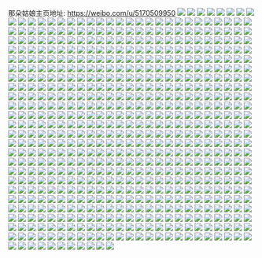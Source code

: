 那朵姑娘主页地址: https://weibo.com/u/5170509950 
![](https://wx4.sinaimg.cn/mw2000/005DUVPMgy1h8rx9uvh4pj32c02c0npe.jpg) 
![](https://wx4.sinaimg.cn/mw2000/005DUVPMgy1h8pwse8fbkj32c03401l1.jpg) 
![](https://wx4.sinaimg.cn/mw2000/005DUVPMgy1h8niljpdr7j32c0340hdu.jpg) 
![](https://wx4.sinaimg.cn/mw2000/005DUVPMgy1h8nilh24x1j32c03401ky.jpg) 
![](https://wx4.sinaimg.cn/mw2000/005DUVPMgy1h8nilfr3xbj32c03407wj.jpg) 
![](https://wx4.sinaimg.cn/mw2000/005DUVPMgy1h8nilipt9sj30u01hce81.jpg) 
![](https://wx4.sinaimg.cn/mw2000/005DUVPMgy1h8nil87xnej32c0340x6r.jpg) 
![](https://wx4.sinaimg.cn/mw2000/005DUVPMgy1h8nile59q3j32c03407wm.jpg) 
![](https://wx4.sinaimg.cn/mw2000/005DUVPMgy1h89of2rgudj32c0340x6q.jpg) 
![](https://wx4.sinaimg.cn/mw2000/005DUVPMgy1h89ofmytnkj32c0340hdw.jpg) 
![](https://wx4.sinaimg.cn/mw2000/005DUVPMgy1h86b59s9uyj32c03404qr.jpg) 
![](https://wx4.sinaimg.cn/mw2000/005DUVPMgy1h86b5bxzbuj32c0340x6q.jpg) 
![](https://wx4.sinaimg.cn/mw2000/005DUVPMgy1h86b5em6p6j32c0340e84.jpg) 
![](https://wx4.sinaimg.cn/mw2000/005DUVPMgy1h86b5n99vuj32c0340qv7.jpg) 
![](https://wx4.sinaimg.cn/mw2000/005DUVPMgy1h86b5hjr2vj32c0340e82.jpg) 
![](https://wx4.sinaimg.cn/mw2000/005DUVPMgy1h86b5j9ynsj32c0340b29.jpg) 
![](https://wx4.sinaimg.cn/mw2000/005DUVPMgy1h86b5krragj32c0340b29.jpg) 
![](https://wx4.sinaimg.cn/mw2000/005DUVPMgy1h7wxoyl0wij30u0140gw5.jpg) 
![](https://wx4.sinaimg.cn/mw2000/005DUVPMgy1h7wxoza31vj30u014010a.jpg) 
![](https://wx4.sinaimg.cn/mw2000/005DUVPMgy1h7wxoxp5wnj30u0140wmn.jpg) 
![](https://wx4.sinaimg.cn/mw2000/005DUVPMgy1h7syjrf2kej32dr36cb2a.jpg) 
![](https://wx4.sinaimg.cn/mw2000/005DUVPMgy1h7sykgtdzlj32dr36ce83.jpg) 
![](https://wx4.sinaimg.cn/mw2000/005DUVPMgy1h7row4q19nj32c0340npd.jpg) 
![](https://wx4.sinaimg.cn/mw2000/005DUVPMgy1h7row6fg0bj322o340kjn.jpg) 
![](https://wx4.sinaimg.cn/mw2000/005DUVPMgy1h7rowhanjzj32b232pqvb.jpg) 
![](https://wx4.sinaimg.cn/mw2000/005DUVPMgy1h7r9enlznpj30u0190kdi.jpg) 
![](https://wx4.sinaimg.cn/mw2000/005DUVPMgy1h7r9f2p6h9j32dr36ckjn.jpg) 
![](https://wx4.sinaimg.cn/mw2000/005DUVPMgy1h7r9ev7407j32c035akjp.jpg) 
![](https://wx4.sinaimg.cn/mw2000/005DUVPMgy1h7r9fj3h0jj30u0190158.jpg) 
![](https://wx4.sinaimg.cn/mw2000/005DUVPMgy1h7r9gam3zqj30u0190462.jpg) 
![](https://wx4.sinaimg.cn/mw2000/005DUVPMgy1h7mdt8d29tj32c0340qv5.jpg) 
![](https://wx4.sinaimg.cn/mw2000/005DUVPMgy1h7mdtfy8mpj32bc337qv5.jpg) 
![](https://wx4.sinaimg.cn/mw2000/005DUVPMgy1h7mdtbe5k8j32c03401kz.jpg) 
![](https://wx4.sinaimg.cn/mw2000/005DUVPMgy1h7mdtcyve0j32c0340hdv.jpg) 
![](https://wx4.sinaimg.cn/mw2000/005DUVPMgy1h7mdt9kf1vj32c0340x6p.jpg) 
![](https://wx4.sinaimg.cn/mw2000/005DUVPMgy1h7mdtekx9nj32c03404qr.jpg) 
![](https://wx4.sinaimg.cn/mw2000/005DUVPMgy1h7mdthpgpsj32bc337npe.jpg) 
![](https://wx4.sinaimg.cn/mw2000/005DUVPMgy1h7mdt4i0p0j32c03404qr.jpg) 
![](https://wx4.sinaimg.cn/mw2000/005DUVPMgy1h7mdt6jwd4j32c0340x6p.jpg) 
![](https://wx4.sinaimg.cn/mw2000/005DUVPMgy1h6nbqpzsngj30tu13utbh.jpg) 
![](https://wx4.sinaimg.cn/mw2000/005DUVPMgy1h56m24okq2j30u013aq9l.jpg) 
![](https://wx4.sinaimg.cn/mw2000/005DUVPMgy1h56m238ckxj30u0140wma.jpg) 
![](https://wx4.sinaimg.cn/mw2000/005DUVPMgy1h56m2eeswuj30u0140th6.jpg) 
![](https://wx4.sinaimg.cn/mw2000/005DUVPMgy1h56m28h3tij30u0140q8i.jpg) 
![](https://wx4.sinaimg.cn/mw2000/005DUVPMgy1h56m2cf4gsj30tu13uthb.jpg) 
![](https://wx4.sinaimg.cn/mw2000/005DUVPMgy1h56m214vd0j30u0140n45.jpg) 
![](https://wx4.sinaimg.cn/mw2000/005DUVPMgy1h56m271eosj30u0190qex.jpg) 
![](https://wx4.sinaimg.cn/mw2000/005DUVPMgy1h56m2ax6zcj30u014043x.jpg) 
![](https://wx4.sinaimg.cn/mw2000/005DUVPMgy1h56m29thmyj30u01400y7.jpg) 
![](https://wx4.sinaimg.cn/mw2000/005DUVPMgy1h4zl69932pj30u0140n3j.jpg) 
![](https://wx4.sinaimg.cn/mw2000/005DUVPMgy1h4zl6eg3h0j30u0140jxk.jpg) 
![](https://wx4.sinaimg.cn/mw2000/005DUVPMgy1h4zl6c3zxlj30u01407ai.jpg) 
![](https://wx4.sinaimg.cn/mw2000/005DUVPMgy1h4zl6gbclrj30u0140q9g.jpg) 
![](https://wx4.sinaimg.cn/mw2000/005DUVPMly1h4p15tjcjij30u014045u.jpg) 
![](https://wx4.sinaimg.cn/mw2000/005DUVPMly1h4p15rbpn0j30u013zthj.jpg) 
![](https://wx4.sinaimg.cn/mw2000/005DUVPMly1h4p15rs14wj30u00u0q8z.jpg) 
![](https://wx4.sinaimg.cn/mw2000/005DUVPMly1h4p15qm8m3j30u013zgtx.jpg) 
![](https://wx4.sinaimg.cn/mw2000/005DUVPMly1h4p15t3jo4j30u0141qae.jpg) 
![](https://wx4.sinaimg.cn/mw2000/005DUVPMly1h4p1645w1tj30u013zwpj.jpg) 
![](https://wx4.sinaimg.cn/mw2000/005DUVPMgy1h4lib55gyoj30u0190n5y.jpg) 
![](https://wx4.sinaimg.cn/mw2000/005DUVPMgy1h4lib3t2duj30u019042c.jpg) 
![](https://wx4.sinaimg.cn/mw2000/005DUVPMgy1h4lib5qt4wj30u01900xg.jpg) 
![](https://wx4.sinaimg.cn/mw2000/005DUVPMgy1h4liboepznj30u019041b.jpg) 
![](https://wx4.sinaimg.cn/mw2000/005DUVPMgy1h4libp6tfwj30u01900yb.jpg) 
![](https://wx4.sinaimg.cn/mw2000/005DUVPMgy1h4liacoz7hj30u0190ju9.jpg) 
![](https://wx4.sinaimg.cn/mw2000/005DUVPMgy1h4jklr7w91j30u0190jwf.jpg) 
![](https://wx4.sinaimg.cn/mw2000/005DUVPMgy1h4jkls92zkj30u0190gpf.jpg) 
![](https://wx4.sinaimg.cn/mw2000/005DUVPMgy1h4jklqgqovj30u0190n0v.jpg) 
![](https://wx4.sinaimg.cn/mw2000/005DUVPMgy1h4j5zjtc0mj30u019179c.jpg) 
![](https://wx4.sinaimg.cn/mw2000/005DUVPMgy1h4j5zks43hj30u0190gsh.jpg) 
![](https://wx4.sinaimg.cn/mw2000/005DUVPMgy1h4j5zixkvfj30u0190dk8.jpg) 
![](https://wx4.sinaimg.cn/mw2000/005DUVPMgy1h4j2xpsczgj30u0140qav.jpg) 
![](https://wx4.sinaimg.cn/mw2000/005DUVPMgy1h4iiah1xj9j30u01404c7.jpg) 
![](https://wx4.sinaimg.cn/mw2000/005DUVPMgy1h4gtdrobldj30u013zwly.jpg) 
![](https://wx4.sinaimg.cn/mw2000/005DUVPMgy1h4gtdzk7l2j30u013zak0.jpg) 
![](https://wx4.sinaimg.cn/mw2000/005DUVPMgy1h4gtdspz8rj30u013ztg2.jpg) 
![](https://wx4.sinaimg.cn/mw2000/005DUVPMgy1h4gtdy7q9mj30u014vn3c.jpg) 
![](https://wx4.sinaimg.cn/mw2000/005DUVPMgy1h4gtdxgzfvj30u014hq9e.jpg) 
![](https://wx4.sinaimg.cn/mw2000/005DUVPMgy1h4gtdv7l7tj30u013zq8q.jpg) 
![](https://wx4.sinaimg.cn/mw2000/005DUVPMgy1h4gtdwpbemj30u01hcalv.jpg) 
![](https://wx4.sinaimg.cn/mw2000/005DUVPMgy1h4gtdtybqzj30u013z7dk.jpg) 
![](https://wx4.sinaimg.cn/mw2000/005DUVPMgy1h4gtdqivtqj30u0140tgc.jpg) 
![](https://wx4.sinaimg.cn/mw2000/005DUVPMgy1h4g27bhux8j30u014011c.jpg) 
![](https://wx4.sinaimg.cn/mw2000/005DUVPMgy1h4g27dbb0kj30u0140aho.jpg) 
![](https://wx4.sinaimg.cn/mw2000/005DUVPMgy1h4g27a6ob1j30u0140jyt.jpg) 
![](https://wx4.sinaimg.cn/mw2000/005DUVPMgy1h48mvzdvt6j30u0140ae6.jpg) 
![](https://wx4.sinaimg.cn/mw2000/005DUVPMgy1h46xqrp16qj324d2tue83.jpg) 
![](https://wx4.sinaimg.cn/mw2000/005DUVPMgy1h3ztyd309wj30u0140afq.jpg) 
![](https://wx4.sinaimg.cn/mw2000/005DUVPMgy1h3ztydqr3gj30u014043s.jpg) 
![](https://wx4.sinaimg.cn/mw2000/005DUVPMgy1h3ztyefqyjj30u0140dm9.jpg) 
![](https://wx4.sinaimg.cn/mw2000/005DUVPMgy1h3ztygziyuj30u0140471.jpg) 
![](https://wx4.sinaimg.cn/mw2000/005DUVPMgy1h3ztyg7d1tj30u0140448.jpg) 
![](https://wx4.sinaimg.cn/mw2000/005DUVPMgy1h3ztyfacjhj30u0140113.jpg) 
![](https://wx4.sinaimg.cn/mw2000/005DUVPMgy1h3ztyce8uaj30u0140tei.jpg) 
![](https://wx4.sinaimg.cn/mw2000/005DUVPMgy1h3ztyhoyylj30u0140n4w.jpg) 
![](https://wx4.sinaimg.cn/mw2000/005DUVPMgy1h3ztyij5b9j30u0140gti.jpg) 
![](https://wx4.sinaimg.cn/mw2000/005DUVPMgy1h3y9u8bih7j32c0340hdu.jpg) 
![](https://wx4.sinaimg.cn/mw2000/005DUVPMgy1h3y9u6odqaj32c03401ky.jpg) 
![](https://wx4.sinaimg.cn/mw2000/005DUVPMgy1h3y9uao7uaj32c0340hdu.jpg) 
![](https://wx4.sinaimg.cn/mw2000/005DUVPMgy1h3y9ue3rypj32c03401kz.jpg) 
![](https://wx4.sinaimg.cn/mw2000/005DUVPMgy1h3y9uqpqarj32c0340kjm.jpg) 
![](https://wx4.sinaimg.cn/mw2000/005DUVPMgy1h3y9uoil3tj32c0340npf.jpg) 
![](https://wx4.sinaimg.cn/mw2000/005DUVPMgy1h3cn1kgvymj32c03401ky.jpg) 
![](https://wx4.sinaimg.cn/mw2000/005DUVPMgy1h3cn1iwi2pj329i30ox6p.jpg) 
![](https://wx4.sinaimg.cn/mw2000/005DUVPMgy1h39vyozbqyj31410u0tfa.jpg) 
![](https://wx4.sinaimg.cn/mw2000/005DUVPMgy1h39w2gh5ezj30u013zn2o.jpg) 
![](https://wx4.sinaimg.cn/mw2000/005DUVPMgy1h39vysi74bj30sg0j8q6g.jpg) 
![](https://wx4.sinaimg.cn/mw2000/005DUVPMgy1h39w5kwyl9j31900u0q6j.jpg) 
![](https://wx4.sinaimg.cn/mw2000/005DUVPMgy1h39w1n8f81j31900u0gtj.jpg) 
![](https://wx4.sinaimg.cn/mw2000/005DUVPMgy1h39w078vorj31900u0wjj.jpg) 
![](https://wx4.sinaimg.cn/mw2000/005DUVPMgy1h2j8guihlzj32c0340e82.jpg) 
![](https://wx4.sinaimg.cn/mw2000/005DUVPMgy1h2j8gzbsxrj32c0340b2a.jpg) 
![](https://wx4.sinaimg.cn/mw2000/005DUVPMgy1h2fqhyvr1aj30u0140n2l.jpg) 
![](https://wx4.sinaimg.cn/mw2000/005DUVPMgy1h2fqi062nuj30u013zgt2.jpg) 
![](https://wx4.sinaimg.cn/mw2000/005DUVPMgy1h2f5eo5045j30u0140jxx.jpg) 
![](https://wx4.sinaimg.cn/mw2000/005DUVPMgy1h2f5epebhcj30u0140ag9.jpg) 
![](https://wx4.sinaimg.cn/mw2000/005DUVPMgy1h2ex3lmdu7j30u0140tdp.jpg) 
![](https://wx4.sinaimg.cn/mw2000/005DUVPMgy1h25fuvbybfj30tu13u7ic.jpg) 
![](https://wx4.sinaimg.cn/mw2000/005DUVPMgy1h25ftm841aj30mi0u00zb.jpg) 
![](https://wx4.sinaimg.cn/mw2000/005DUVPMgy1h25fwx0b6ej30tu13udyj.jpg) 
![](https://wx4.sinaimg.cn/mw2000/005DUVPMgy1h25fuvzzlpj30tu13u15b.jpg) 
![](https://wx4.sinaimg.cn/mw2000/005DUVPMgy1h25fuu91d2j32662w87wj.jpg) 
![](https://wx4.sinaimg.cn/mw2000/005DUVPMgy1h25fwpe6luj30tu13uwx0.jpg) 
![](https://wx4.sinaimg.cn/mw2000/005DUVPMgy1h24urw11llj324w2pt4qp.jpg) 
![](https://wx4.sinaimg.cn/mw2000/005DUVPMgy1h1zpk9yx51j32c0340b29.jpg) 
![](https://wx4.sinaimg.cn/mw2000/005DUVPMgy1h1zpkb6thtj32c0340kjl.jpg) 
![](https://wx4.sinaimg.cn/mw2000/005DUVPMgy1h1k4a1mie8j32802you0y.jpg) 
![](https://wx4.sinaimg.cn/mw2000/005DUVPMgy1h1k49z60uij315o335u0x.jpg) 
![](https://wx4.sinaimg.cn/mw2000/005DUVPMgy1h1k4a0c2dwj32802yox6q.jpg) 
![](https://wx4.sinaimg.cn/mw2000/005DUVPMgy1h1k49v3fygj32c0340hdv.jpg) 
![](https://wx4.sinaimg.cn/mw2000/005DUVPMgy1h1k49w7hbij32c0340e83.jpg) 
![](https://wx4.sinaimg.cn/mw2000/005DUVPMgy1h1k49y3wtmj32c0340x6r.jpg) 
![](https://wx4.sinaimg.cn/mw2000/005DUVPMgy1h1h2wn434fj30s411iafo.jpg) 
![](https://wx4.sinaimg.cn/mw2000/005DUVPMgy1h1f9ib8gd6j30u0140n7w.jpg) 
![](https://wx4.sinaimg.cn/mw2000/005DUVPMgy1h1f9idxtz5j30u0140k2c.jpg) 
![](https://wx4.sinaimg.cn/mw2000/005DUVPMgy1h1f9icv0tuj30u0140tjx.jpg) 
![](https://wx4.sinaimg.cn/mw2000/005DUVPMgy1h1f9ifqw1dj30u013ygwc.jpg) 
![](https://wx4.sinaimg.cn/mw2000/005DUVPMgy1h1f9ia6uzbj30u0140n62.jpg) 
![](https://wx4.sinaimg.cn/mw2000/005DUVPMgy1h1f9ieuhwfj30u0140wpf.jpg) 
![](https://wx4.sinaimg.cn/mw2000/005DUVPMgy1h18c2hrp9gj32t43404qr.jpg) 
![](https://wx4.sinaimg.cn/mw2000/005DUVPMgy1h13j7h886hj32c03401l0.jpg) 
![](https://wx4.sinaimg.cn/mw2000/005DUVPMgy1h13j79l3pjj32c0340kjm.jpg) 
![](https://wx4.sinaimg.cn/mw2000/005DUVPMgy1h13j7m1lmpj32c03404qr.jpg) 
![](https://wx4.sinaimg.cn/mw2000/005DUVPMgy1h12sllfhfgj32802yokjn.jpg) 
![](https://wx4.sinaimg.cn/mw2000/005DUVPMgy1h12slm41fyj31o0280npd.jpg) 
![](https://wx4.sinaimg.cn/mw2000/005DUVPMgy1h12sljtg4xj32802yokjn.jpg) 
![](https://wx4.sinaimg.cn/mw2000/005DUVPMgy1h12slhz0dlj315o2v9kjm.jpg) 
![](https://wx4.sinaimg.cn/mw2000/005DUVPMgy1h12slnpbngj315o1qiayb.jpg) 
![](https://wx4.sinaimg.cn/mw2000/005DUVPMgy1h12smoofqoj30mi0u0alu.jpg) 
![](https://wx4.sinaimg.cn/mw2000/005DUVPMgy1h12nxr415fj30u0140trk.jpg) 
![](https://wx4.sinaimg.cn/mw2000/005DUVPMgy1h0qzb96y0aj30u01407k1.jpg) 
![](https://wx4.sinaimg.cn/mw2000/005DUVPMgy1h0qza8zbifj32c0340hdv.jpg) 
![](https://wx4.sinaimg.cn/mw2000/005DUVPMgy1h0qzaa2fdgj32c03404qr.jpg) 
![](https://wx4.sinaimg.cn/mw2000/005DUVPMgy1h0qza79y5lj32c0340e83.jpg) 
![](https://wx4.sinaimg.cn/mw2000/005DUVPMgy1h0qza3njysj32c0340npe.jpg) 
![](https://wx4.sinaimg.cn/mw2000/005DUVPMgy1h0qza5nb05j32c0340b2b.jpg) 
![](https://wx4.sinaimg.cn/mw2000/005DUVPMgy1h0qzab75bwj32c0340kjn.jpg) 
![](https://wx4.sinaimg.cn/mw2000/005DUVPMgy1h0qzad09trj32c03407wj.jpg) 
![](https://wx4.sinaimg.cn/mw2000/005DUVPMgy1h0qzaebd2wj32c0340npd.jpg) 
![](https://wx4.sinaimg.cn/mw2000/005DUVPMgy1h0qza2en38j32c0340qv5.jpg) 
![](https://wx4.sinaimg.cn/mw2000/005DUVPMgy1h0qzapt8bgj32c0340e82.jpg) 
![](https://wx4.sinaimg.cn/mw2000/005DUVPMgy1h0qzaran6sj32c03407wj.jpg) 
![](https://wx4.sinaimg.cn/mw2000/005DUVPMgy1h0qzastv3kj32c03404qs.jpg) 
![](https://wx4.sinaimg.cn/mw2000/005DUVPMgy1h0qzb85z9vj32c0340b2a.jpg) 
![](https://wx4.sinaimg.cn/mw2000/005DUVPMgy1h0qzbbcmi4j32c0340u0x.jpg) 
![](https://wx4.sinaimg.cn/mw2000/005DUVPMgy1h0jrcr2nnhj30u013z0w4.jpg) 
![](https://wx4.sinaimg.cn/mw2000/005DUVPMgy1h0jrcttnumj30u013zq8k.jpg) 
![](https://wx4.sinaimg.cn/mw2000/005DUVPMgy1h0jrcrh3nhj30u013ztd5.jpg) 
![](https://wx4.sinaimg.cn/mw2000/005DUVPMgy1h0jrcrvlxzj30u013z78i.jpg) 
![](https://wx4.sinaimg.cn/mw2000/005DUVPMgy1h0jrcs9aj7j30u013z78t.jpg) 
![](https://wx4.sinaimg.cn/mw2000/005DUVPMgy1h0jrcsll6bj30u013z42s.jpg) 
![](https://wx4.sinaimg.cn/mw2000/005DUVPMgy1h0jrct20mbj30u013zwne.jpg) 
![](https://wx4.sinaimg.cn/mw2000/005DUVPMgy1h0jrcqipvmj30u013z43m.jpg) 
![](https://wx4.sinaimg.cn/mw2000/005DUVPMgy1h0jrctflfnj30u013zdru.jpg) 
![](https://wx4.sinaimg.cn/mw2000/005DUVPMgy1h0fivpwxclj30u01407c2.jpg) 
![](https://wx4.sinaimg.cn/mw2000/005DUVPMgy1h0fivt0702j30u0140n48.jpg) 
![](https://wx4.sinaimg.cn/mw2000/005DUVPMgy1h0fivqzd6uj30u0140wmd.jpg) 
![](https://wx4.sinaimg.cn/mw2000/005DUVPMgy1h0fivs76d3j31400u0qb7.jpg) 
![](https://wx4.sinaimg.cn/mw2000/005DUVPMgy1h0fivoat3tj30u011itgk.jpg) 
![](https://wx4.sinaimg.cn/mw2000/005DUVPMgy1h0fivtuy7nj31400u07du.jpg) 
![](https://wx4.sinaimg.cn/mw2000/005DUVPMgy1h0e85dvjn4j30u0140go0.jpg) 
![](https://wx4.sinaimg.cn/mw2000/005DUVPMgy1h0e85dflroj30u0140wh2.jpg) 
![](https://wx4.sinaimg.cn/mw2000/005DUVPMgy1h0bj5mrr3ej3296308hdu.jpg) 
![](https://wx4.sinaimg.cn/mw2000/005DUVPMgy1gzc8c14eayj30u01mtjz2.jpg) 
![](https://wx4.sinaimg.cn/mw2000/005DUVPMgy1gx4br81kv6j33402c01kz.jpg) 
![](https://wx4.sinaimg.cn/mw2000/005DUVPMgy1gx4brap5xxj33402c0kjn.jpg) 
![](https://wx4.sinaimg.cn/mw2000/005DUVPMgy1gwv5r7hb4vj30q116eapi.jpg) 
![](https://wx4.sinaimg.cn/mw2000/005DUVPMgy1gwu19d3uydj334022se84.jpg) 
![](https://wx4.sinaimg.cn/mw2000/005DUVPMgy1gwu198adqmj322s340hdv.jpg) 
![](https://wx4.sinaimg.cn/mw2000/005DUVPMgy1gwu19i16hoj322s340hdw.jpg) 
![](https://wx4.sinaimg.cn/mw2000/005DUVPMgy1gwu19f5qrjj334022s1kz.jpg) 
![](https://wx4.sinaimg.cn/mw2000/005DUVPMgy1gwu19obmqgj322r340npf.jpg) 
![](https://wx4.sinaimg.cn/mw2000/005DUVPMgy1gwu1965n3rj334022se84.jpg) 
![](https://wx4.sinaimg.cn/mw2000/005DUVPMgy1gwu19qh2cpj322s340e83.jpg) 
![](https://wx4.sinaimg.cn/mw2000/005DUVPMgy1gwu19avuz8j322s340hdw.jpg) 
![](https://wx4.sinaimg.cn/mw2000/005DUVPMgy1gwu19k4ijnj334022sb2b.jpg) 
![](https://wx4.sinaimg.cn/mw2000/005DUVPMgy1gvxqut6njrj32c03401ky.jpg) 
![](https://wx4.sinaimg.cn/mw2000/005DUVPMgy1gvxquqa0nfj32c0340b29.jpg) 
![](https://wx4.sinaimg.cn/mw2000/005DUVPMgy1gu2prwxfx3j31900u0kc5.jpg) 
![](https://wx4.sinaimg.cn/mw2000/005DUVPMgy1gu0z5sy564j30u0140k0i.jpg) 
![](https://wx4.sinaimg.cn/mw2000/005DUVPMgy1gu0z5tpez6j30u00u078l.jpg) 
![](https://wx4.sinaimg.cn/mw2000/005DUVPMgy1gu0z5vyei9j30u0140n84.jpg) 
![](https://wx4.sinaimg.cn/mw2000/005DUVPMgy1gu0z5ua1gij30u014041m.jpg) 
![](https://wx4.sinaimg.cn/mw2000/005DUVPMgy1gu0z5ut7sej30u00u0tc8.jpg) 
![](https://wx4.sinaimg.cn/mw2000/005DUVPMgy1gu0z5wtlh8j30u01400z9.jpg) 
![](https://wx4.sinaimg.cn/mw2000/005DUVPMgy1gttw0wdb1hj30u0140jwm.jpg) 
![](https://wx4.sinaimg.cn/mw2000/005DUVPMgy1gttgeyo7npj30u0140anh.jpg) 
![](https://wx4.sinaimg.cn/mw2000/005DUVPMgy1gttgezeikyj30u0140al7.jpg) 
![](https://wx4.sinaimg.cn/mw2000/005DUVPMgy1gttgexn98fj30u01407ae.jpg) 
![](https://wx4.sinaimg.cn/mw2000/005DUVPMgy1gtopiiihjvj30u0140tdj.jpg) 
![](https://wx4.sinaimg.cn/mw2000/005DUVPMgy1gtopijm0frj30u0140thq.jpg) 
![](https://wx4.sinaimg.cn/mw2000/005DUVPMgy1gtopikcd0aj30u01400yj.jpg) 
![](https://wx4.sinaimg.cn/mw2000/005DUVPMgy1gtmexy8tsqj30u014048x.jpg) 
![](https://wx4.sinaimg.cn/mw2000/005DUVPMgy1gtmexx5w6pj31410u0n3e.jpg) 
![](https://wx4.sinaimg.cn/mw2000/005DUVPMgy1gtmexz6rb7j30u0140thh.jpg) 
![](https://wx4.sinaimg.cn/mw2000/005DUVPMgy1gtmexw9iecj30u0140dn8.jpg) 
![](https://wx4.sinaimg.cn/mw2000/005DUVPMgy1gtmey2862uj30u0140k3i.jpg) 
![](https://wx4.sinaimg.cn/mw2000/005DUVPMgy1gtmey0qd8dj31400u0thh.jpg) 
![](https://wx4.sinaimg.cn/mw2000/005DUVPMgy1gtjzffr9bhj30u0140ahq.jpg) 
![](https://wx4.sinaimg.cn/mw2000/005DUVPMgy1gtjzfgx5slj30u0140n5y.jpg) 
![](https://wx4.sinaimg.cn/mw2000/005DUVPMgy1gtjzferif1j30u0140wo0.jpg) 
![](https://wx4.sinaimg.cn/mw2000/005DUVPMgy1gtiy4lryspj30zo2564qm.jpg) 
![](https://wx4.sinaimg.cn/mw2000/005DUVPMgy1gtgrtqs3ooj31sc2dsnpd.jpg) 
![](https://wx4.sinaimg.cn/mw2000/005DUVPMgy1gtgrtpvxj5j32c0340qv6.jpg) 
![](https://wx4.sinaimg.cn/mw2000/005DUVPMgy1gtgrtotqlfj32c0340qv7.jpg) 
![](https://wx4.sinaimg.cn/mw2000/005DUVPMgy1grefssibooj31400u0786.jpg) 
![](https://wx4.sinaimg.cn/mw2000/005DUVPMgy1gq1x3xny6yj31400u0qcc.jpg) 
![](https://wx4.sinaimg.cn/mw2000/005DUVPMgy1gq1x3z8oidj31400u07ez.jpg) 
![](https://wx4.sinaimg.cn/mw2000/005DUVPMgy1gq1x40xw9gj31400u0am0.jpg) 
![](https://wx4.sinaimg.cn/mw2000/005DUVPMgy1gq1x3zxvztj31400u0n9l.jpg) 
![](https://wx4.sinaimg.cn/mw2000/005DUVPMgy1gq1x3yjxpfj31400u0n9n.jpg) 
![](https://wx4.sinaimg.cn/mw2000/005DUVPMgy1gq1x3x0z1mj31400u0gu7.jpg) 
![](https://wx4.sinaimg.cn/mw2000/005DUVPMgy1gpkaqyo5y6j318y0u0dwm.jpg) 
![](https://wx4.sinaimg.cn/mw2000/005DUVPMgy1gpkar0df4bj30u018ywzt.jpg) 
![](https://wx4.sinaimg.cn/mw2000/005DUVPMgy1gpkaqzlb00j30u018yh49.jpg) 
![](https://wx4.sinaimg.cn/mw2000/005DUVPMgy1gpkaqsl1v0j30u018y7nn.jpg) 
![](https://wx4.sinaimg.cn/mw2000/005DUVPMgy1gpjdlh67qyj30u018ygt6.jpg) 
![](https://wx4.sinaimg.cn/mw2000/005DUVPMgy1gpjdlmmkulj30u018ythb.jpg) 
![](https://wx4.sinaimg.cn/mw2000/005DUVPMgy1gpjdll7biuj30u018y45r.jpg) 
![](https://wx4.sinaimg.cn/mw2000/005DUVPMgy1gpjdmehq9mj318y0u0jyg.jpg) 
![](https://wx4.sinaimg.cn/mw2000/005DUVPMgy1gpjdllvw6jj30u10u0439.jpg) 
![](https://wx4.sinaimg.cn/mw2000/005DUVPMgy1gpjdlj4btvj318y0u0gun.jpg) 
![](https://wx4.sinaimg.cn/mw2000/005DUVPMgy1gpjdljsefzj318y0u0n3i.jpg) 
![](https://wx4.sinaimg.cn/mw2000/005DUVPMgy1gpjdli5njyj30u018y16k.jpg) 
![](https://wx4.sinaimg.cn/mw2000/005DUVPMgy1gpjdlgj28jj318y0u07c2.jpg) 
![](https://wx4.sinaimg.cn/mw2000/005DUVPMgy1gpbfljrwa7j30mi0u0h5d.jpg) 
![](https://wx4.sinaimg.cn/mw2000/005DUVPMly1gp22m2y8d2j31400u07f5.jpg) 
![](https://wx4.sinaimg.cn/mw2000/005DUVPMly1goyv9dlqclj30n00mxmzj.jpg) 
![](https://wx4.sinaimg.cn/mw2000/005DUVPMgy1gomokmqij5j32dc35shdu.jpg) 
![](https://wx4.sinaimg.cn/mw2000/005DUVPMgy1gomoknymlsj32dc35se82.jpg) 
![](https://wx4.sinaimg.cn/mw2000/005DUVPMgy1gomokk56xuj32dc35snpe.jpg) 
![](https://wx4.sinaimg.cn/mw2000/005DUVPMgy1gomoklh37hj32dc35skjm.jpg) 
![](https://wx4.sinaimg.cn/mw2000/005DUVPMgy1gomokic74vj31gx0tsgx2.jpg) 
![](https://wx4.sinaimg.cn/mw2000/005DUVPMgy1gomokh7o2fj30u01400wf.jpg) 
![](https://wx4.sinaimg.cn/mw2000/005DUVPMly1gohg7b4xrvj31400u0dqh.jpg) 
![](https://wx4.sinaimg.cn/mw2000/005DUVPMly1gohbx3g4mkj31400u0wnu.jpg) 
![](https://wx4.sinaimg.cn/mw2000/005DUVPMly1go6urycw7sj31400u0tu1.jpg) 
![](https://wx4.sinaimg.cn/mw2000/005DUVPMly1go6urrs9arj31400u0aq1.jpg) 
![](https://wx4.sinaimg.cn/mw2000/005DUVPMly1go0obp6x01j30u017pgyp.jpg) 
![](https://wx4.sinaimg.cn/mw2000/005DUVPMly1gnzy3fn5i4j31400u0wpj.jpg) 
![](https://wx4.sinaimg.cn/mw2000/005DUVPMly1gnzy3f1n6dj31400u0dvi.jpg) 
![](https://wx4.sinaimg.cn/mw2000/005DUVPMly1gnzy3edc7wj31400u0ne7.jpg) 
![](https://wx4.sinaimg.cn/mw2000/005DUVPMly1gnzy3gcpzpj31410u0n86.jpg) 
![](https://wx4.sinaimg.cn/mw2000/005DUVPMly1gnzy3gxpstj31400u0al7.jpg) 
![](https://wx4.sinaimg.cn/mw2000/005DUVPMly1gnzy3hhwrnj31400u0n6r.jpg) 
![](https://wx4.sinaimg.cn/mw2000/005DUVPMgy1gntzyxq5szj32c033ynpf.jpg) 
![](https://wx4.sinaimg.cn/mw2000/005DUVPMgy1gntzyvd0a8j32c033yhdu.jpg) 
![](https://wx4.sinaimg.cn/mw2000/005DUVPMgy1gntzyzephrj32c033y7wk.jpg) 
![](https://wx4.sinaimg.cn/mw2000/005DUVPMgy1gntzz0siunj32c033y1kz.jpg) 
![](https://wx4.sinaimg.cn/mw2000/005DUVPMgy1gnlztjuko4j322b340e84.jpg) 
![](https://wx4.sinaimg.cn/mw2000/005DUVPMgy1gnlztls9x1j334022s1l0.jpg) 
![](https://wx4.sinaimg.cn/mw2000/005DUVPMgy1gnlzthgcd7j322b340qv7.jpg) 
![](https://wx4.sinaimg.cn/mw2000/005DUVPMgy1gnkz74eyh1j32c033y1kz.jpg) 
![](https://wx4.sinaimg.cn/mw2000/005DUVPMgy1gnkz76ikbmj30n01alwtc.jpg) 
![](https://wx4.sinaimg.cn/mw2000/005DUVPMgy1gnkz75w7oaj32c033ye84.jpg) 
![](https://wx4.sinaimg.cn/mw2000/005DUVPMgy1gnkz72uepmj32c033yx6q.jpg) 
![](https://wx4.sinaimg.cn/mw2000/005DUVPMgy1gnkz70agxuj32c033yx6q.jpg) 
![](https://wx4.sinaimg.cn/mw2000/005DUVPMgy1gnkz71kbpij32c033ynpf.jpg) 
![](https://wx4.sinaimg.cn/mw2000/005DUVPMly1gnii85xxeyj31400u07g6.jpg) 
![](https://wx4.sinaimg.cn/mw2000/005DUVPMly1gnii86se71j31410u0tqc.jpg) 
![](https://wx4.sinaimg.cn/mw2000/005DUVPMly1gnii856q54j31400u0gv9.jpg) 
![](https://wx4.sinaimg.cn/mw2000/005DUVPMly1gnii84lpufj31400u07e3.jpg) 
![](https://wx4.sinaimg.cn/mw2000/005DUVPMgy1gneyp0lbx2j33402c04qr.jpg) 
![](https://wx4.sinaimg.cn/mw2000/005DUVPMly1gnd0yr6tioj30u0140qe7.jpg) 
![](https://wx4.sinaimg.cn/mw2000/005DUVPMly1gnd0ysmgrij31400u0k2m.jpg) 
![](https://wx4.sinaimg.cn/mw2000/005DUVPMly1gn2hfp9idcj31400u0tlm.jpg) 
![](https://wx4.sinaimg.cn/mw2000/005DUVPMly1gn2hfrng4qj31400u0k42.jpg) 
![](https://wx4.sinaimg.cn/mw2000/005DUVPMgy1gn0d0lqk3oj30n01fr1ky.jpg) 
![](https://wx4.sinaimg.cn/mw2000/005DUVPMly1gmropqs7r6j31400u0gur.jpg) 
![](https://wx4.sinaimg.cn/mw2000/005DUVPMly1gmroprbri9j31400u0ahu.jpg) 
![](https://wx4.sinaimg.cn/mw2000/005DUVPMly1gmropvpitkj31400u0487.jpg) 
![](https://wx4.sinaimg.cn/mw2000/005DUVPMly1gmropq8nffj31400u07bl.jpg) 
![](https://wx4.sinaimg.cn/mw2000/005DUVPMly1gmroprtiwij31400u0n59.jpg) 
![](https://wx4.sinaimg.cn/mw2000/005DUVPMly1gmroptpv8oj31400u0wi6.jpg) 
![](https://wx4.sinaimg.cn/mw2000/005DUVPMly1gmropsrccdj31400u0ajt.jpg) 
![](https://wx4.sinaimg.cn/mw2000/005DUVPMly1gmropubu51j31400u0gvz.jpg) 
![](https://wx4.sinaimg.cn/mw2000/005DUVPMly1gmropuvmyuj31400u0dlc.jpg) 
![](https://wx4.sinaimg.cn/mw2000/005DUVPMgy1gm8jryi45zj33402c04qr.jpg) 
![](https://wx4.sinaimg.cn/mw2000/005DUVPMgy1gm8js154n1j32c02c0b2b.jpg) 
![](https://wx4.sinaimg.cn/mw2000/005DUVPMgy1gm8js3wd77j33402c04qr.jpg) 
![](https://wx4.sinaimg.cn/mw2000/005DUVPMgy1gm8js6y4ldj33402c0npf.jpg) 
![](https://wx4.sinaimg.cn/mw2000/005DUVPMgy1gm8jsclidhj33402c01l3.jpg) 
![](https://wx4.sinaimg.cn/mw2000/005DUVPMgy1gm8jsg8mdvj33402c01l1.jpg) 
![](https://wx4.sinaimg.cn/mw2000/005DUVPMgy1gm8jsli54kj33402c0x6q.jpg) 
![](https://wx4.sinaimg.cn/mw2000/005DUVPMgy1gm8jsj9bxrj33402c0kjo.jpg) 
![](https://wx4.sinaimg.cn/mw2000/005DUVPMgy1gm8jrw5vuvj33402c0npf.jpg) 
![](https://wx4.sinaimg.cn/mw2000/005DUVPMgy1gm14usi6zhj30u00u0dms.jpg) 
![](https://wx4.sinaimg.cn/mw2000/005DUVPMgy1gm14urlt4tj30u00u0n3p.jpg) 
![](https://wx4.sinaimg.cn/mw2000/005DUVPMgy1gm14ut3vrbj30u00u0449.jpg) 
![](https://wx4.sinaimg.cn/mw2000/005DUVPMgy1gl9wd74ee1j33402c07wj.jpg) 
![](https://wx4.sinaimg.cn/mw2000/005DUVPMgy1gksh97e086j31400u07m3.jpg) 
![](https://wx4.sinaimg.cn/mw2000/005DUVPMgy1gksh981np7j31400u0wqq.jpg) 
![](https://wx4.sinaimg.cn/mw2000/005DUVPMgy1gksh9azggqj31400u01c7.jpg) 
![](https://wx4.sinaimg.cn/mw2000/005DUVPMgy1gksh95k4goj31400u01az.jpg) 
![](https://wx4.sinaimg.cn/mw2000/005DUVPMgy1gksh96o8x4j31400u0qd5.jpg) 
![](https://wx4.sinaimg.cn/mw2000/005DUVPMgy1gksh965s05j31400u0gzw.jpg) 
![](https://wx4.sinaimg.cn/mw2000/005DUVPMgy1gksh98uxl1j31400u07o7.jpg) 
![](https://wx4.sinaimg.cn/mw2000/005DUVPMgy1gksh99mk5xj31400u01bu.jpg) 
![](https://wx4.sinaimg.cn/mw2000/005DUVPMgy1gksh9bivf8j31400u0k5e.jpg) 
![](https://wx4.sinaimg.cn/mw2000/005DUVPMgy1giso63w087j30u0140485.jpg) 
![](https://wx4.sinaimg.cn/mw2000/005DUVPMgy1giso6287i2j31400u0ti0.jpg) 
![](https://wx4.sinaimg.cn/mw2000/005DUVPMgy1giso63080pj30u0140tkt.jpg) 
![](https://wx4.sinaimg.cn/mw2000/005DUVPMgy1giso5z4jopj30z70qeh7m.jpg) 
![](https://wx4.sinaimg.cn/mw2000/005DUVPMgy1giso5xy7awj31400u0wmd.jpg) 
![](https://wx4.sinaimg.cn/mw2000/005DUVPMgy1giso61iitbj30u014047k.jpg) 
![](https://wx4.sinaimg.cn/mw2000/005DUVPMgy1giso5zosp6j31400u0agz.jpg) 
![](https://wx4.sinaimg.cn/mw2000/005DUVPMgy1giso60xey5j31400u0477.jpg) 
![](https://wx4.sinaimg.cn/mw2000/005DUVPMgy1giso60a354j31400u011q.jpg) 
![](https://wx4.sinaimg.cn/mw2000/005DUVPMgy1gipbu1kg3xj30u0140wn7.jpg) 
![](https://wx4.sinaimg.cn/mw2000/005DUVPMgy1gipbtjs690j30u01407by.jpg) 
![](https://wx4.sinaimg.cn/mw2000/005DUVPMgy1gipbtyzkrpj30u0140dtv.jpg) 
![](https://wx4.sinaimg.cn/mw2000/005DUVPMgy1gipbu0kqh8j31400u0dq2.jpg) 
![](https://wx4.sinaimg.cn/mw2000/005DUVPMgy1gipbu01d2lj30u0140qqq.jpg) 
![](https://wx4.sinaimg.cn/mw2000/005DUVPMgy1gipbu12c38j31400u0ah4.jpg) 
![](https://wx4.sinaimg.cn/mw2000/005DUVPMgy1gimf00kiqpj30u00u0tih.jpg) 
![](https://wx4.sinaimg.cn/mw2000/005DUVPMgy1gimekl7msbj30u013yqaa.jpg) 
![](https://wx4.sinaimg.cn/mw2000/005DUVPMgy1gimekltc41j30u013y131.jpg) 
![](https://wx4.sinaimg.cn/mw2000/005DUVPMgy1gimekj8worj30u0190afi.jpg) 
![](https://wx4.sinaimg.cn/mw2000/005DUVPMgy1gei65abtw8j32bk25c7wi.jpg) 
![](https://wx4.sinaimg.cn/mw2000/005DUVPMgy1gei6594zcwj32b22037wi.jpg) 
![](https://wx4.sinaimg.cn/mw2000/005DUVPMgy1gehm3tj2tbj30n015xqit.jpg) 
![](https://wx4.sinaimg.cn/mw2000/005DUVPMgy1gehf0ds0o6j322s340kjl.jpg) 
![](https://wx4.sinaimg.cn/mw2000/005DUVPMgy1gehf0cbfd9j322s340kjl.jpg) 
![](https://wx4.sinaimg.cn/mw2000/005DUVPMgy1gehf0f5anvj334022skjl.jpg) 
![](https://wx4.sinaimg.cn/mw2000/005DUVPMgy1geguv9f3psj334022shdt.jpg) 
![](https://wx4.sinaimg.cn/mw2000/005DUVPMgy1geguu8n154j32x41zcqv5.jpg) 
![](https://wx4.sinaimg.cn/mw2000/005DUVPMgy1geguuh53zlj31zs2zh1ij.jpg) 
![](https://wx4.sinaimg.cn/mw2000/005DUVPMgy1gegmi0sxvlj318y0u0ncd.jpg) 
![](https://wx4.sinaimg.cn/mw2000/005DUVPMgy1gegmhygu33j318y0u0apk.jpg) 
![](https://wx4.sinaimg.cn/mw2000/005DUVPMgy1gegmhvszaoj318y0u0kd4.jpg) 
![](https://wx4.sinaimg.cn/mw2000/005DUVPMgy1gegmi4y3qrj30u018yagi.jpg) 
![](https://wx4.sinaimg.cn/mw2000/005DUVPMgy1gegmi8d7d6j30u018y115.jpg) 
![](https://wx4.sinaimg.cn/mw2000/005DUVPMgy1gegmi74j7gj318y0u0x04.jpg) 
![](https://wx4.sinaimg.cn/mw2000/005DUVPMgy1gegmi42b5jj30u0196wyy.jpg) 
![](https://wx4.sinaimg.cn/mw2000/005DUVPMgy1gegmi2530bj30u018y14k.jpg) 
![](https://wx4.sinaimg.cn/mw2000/005DUVPMgy1gegmhtycjyj30u01977ox.jpg) 
![](https://wx4.sinaimg.cn/mw2000/005DUVPMgy1ged2n0cmg7j32c02c0hdu.jpg) 
![](https://wx4.sinaimg.cn/mw2000/005DUVPMgy1ged2n3qnssj33402c0b2a.jpg) 
![](https://wx4.sinaimg.cn/mw2000/005DUVPMgy1ged2n1lqfij31sc2dsx6p.jpg) 
![](https://wx4.sinaimg.cn/mw2000/005DUVPMgy1gec5jt05klj30u014ijyx.jpg) 
![](https://wx4.sinaimg.cn/mw2000/005DUVPMgy1gec1aa53qsj313z0u0anu.jpg) 
![](https://wx4.sinaimg.cn/mw2000/005DUVPMgy1gec1abn3uwj31400u0ds1.jpg) 
![](https://wx4.sinaimg.cn/mw2000/005DUVPMgy1gec1acb3h3j31400u0k44.jpg) 
![](https://wx4.sinaimg.cn/mw2000/005DUVPMgy1gec1aeymlsj31400u010z.jpg) 
![](https://wx4.sinaimg.cn/mw2000/005DUVPMgy1gec1aayww9j31420u04av.jpg) 
![](https://wx4.sinaimg.cn/mw2000/005DUVPMgy1gec1afkqruj31410u049l.jpg) 
![](https://wx4.sinaimg.cn/mw2000/005DUVPMgy1gec1ad5wydj31420u0tkm.jpg) 
![](https://wx4.sinaimg.cn/mw2000/005DUVPMgy1gec1adtj9ij31400u0k2w.jpg) 
![](https://wx4.sinaimg.cn/mw2000/005DUVPMgy1gec1aefkmwj31400u0dp9.jpg) 
![](https://wx4.sinaimg.cn/mw2000/005DUVPMgy1gealr1ceiyj322s2fzhdt.jpg) 
![](https://wx4.sinaimg.cn/mw2000/005DUVPMgy1gealr09qb3j318w0tynpd.jpg) 
![](https://wx4.sinaimg.cn/mw2000/005DUVPMgy1ge42957zshj31400u048u.jpg) 
![](https://wx4.sinaimg.cn/mw2000/005DUVPMgy1ge42980idnj30u00u047v.jpg) 
![](https://wx4.sinaimg.cn/mw2000/005DUVPMgy1ge4292uh8tj30u0140dol.jpg) 
![](https://wx4.sinaimg.cn/mw2000/005DUVPMgy1ge4296n22xj31400u0akw.jpg) 
![](https://wx4.sinaimg.cn/mw2000/005DUVPMgy1ge4295t1s9j31400u0thc.jpg) 
![](https://wx4.sinaimg.cn/mw2000/005DUVPMgy1ge42977nwij30u00vvagi.jpg) 
![](https://wx4.sinaimg.cn/mw2000/005DUVPMgy1gcnnhojxkcj31400u0b29.jpg) 
![](https://wx4.sinaimg.cn/mw2000/005DUVPMgy1gcnnhpky9kj30n01fr1ky.jpg) 
![](https://wx4.sinaimg.cn/mw2000/005DUVPMgy1gcnnhr7tagj31400u0e81.jpg) 
![](https://wx4.sinaimg.cn/mw2000/005DUVPMgy1gcnnhs2j7yj31400u0b29.jpg) 
![](https://wx4.sinaimg.cn/mw2000/005DUVPMgy1gcnni4we5jj31400u0qv5.jpg) 
![](https://wx4.sinaimg.cn/mw2000/005DUVPMgy1gcnnhqetdbj31400u0hdt.jpg) 
![](https://wx4.sinaimg.cn/mw2000/005DUVPMgy3gcmkrgl10bj30zk0qo7wh.jpg) 
![](https://wx4.sinaimg.cn/mw2000/005DUVPMgy1gcmkpa5vikj31400u01ky.jpg) 
![](https://wx4.sinaimg.cn/mw2000/005DUVPMgy1gci7gmstyhj33402c04qr.jpg) 
![](https://wx4.sinaimg.cn/mw2000/005DUVPMgy1gci7go7jbej325l2vge82.jpg) 
![](https://wx4.sinaimg.cn/mw2000/005DUVPMgy1gci7gkyp68j32c03407wi.jpg) 
![](https://wx4.sinaimg.cn/mw2000/005DUVPMgy3gccks53ipgj30n00uo1kx.jpg) 
![](https://wx4.sinaimg.cn/mw2000/005DUVPMgy1gc5ptqz7gxj316o1ku1kc.jpg) 
![](https://wx4.sinaimg.cn/mw2000/005DUVPMgy1gc5ptq1x5dj30tj1genpe.jpg) 
![](https://wx4.sinaimg.cn/mw2000/005DUVPMgy1gc5ptt5d60j316o1ku4qr.jpg) 
![](https://wx4.sinaimg.cn/mw2000/005DUVPMgy1gc5ptx8dwxj32c03407ww.jpg) 
![](https://wx4.sinaimg.cn/mw2000/005DUVPMgy1gc3iha7zfqj32c0340qve.jpg) 
![](https://wx4.sinaimg.cn/mw2000/005DUVPMgy3gbbk45n9u1j30zk0zkqm5.jpg) 
![](https://wx4.sinaimg.cn/mw2000/005DUVPMgy3gbbk467wpnj30zk0zkh7c.jpg) 
![](https://wx4.sinaimg.cn/mw2000/005DUVPMgy3gbbk45xiqtj30zk0zk7pb.jpg) 
![](https://wx4.sinaimg.cn/mw2000/005DUVPMgy3gb809vshwdj30zk0zkqpu.jpg) 
![](https://wx4.sinaimg.cn/mw2000/005DUVPMgy1gav2et3vn9j30on1hcq74.jpg) 
![](https://wx4.sinaimg.cn/mw2000/005DUVPMgy1gapgqbmid2j32c0340qv5.jpg) 
![](https://wx4.sinaimg.cn/mw2000/005DUVPMgy1gapgq6m7lnj32c0340npf.jpg) 
![](https://wx4.sinaimg.cn/mw2000/005DUVPMgy1gapgq9oyizj32c02c0kjm.jpg) 
![](https://wx4.sinaimg.cn/mw2000/005DUVPMly1galrviyqb2j30u014016q.jpg) 
![](https://wx4.sinaimg.cn/mw2000/005DUVPMly1galrvljr58j30u0140tmj.jpg) 
![](https://wx4.sinaimg.cn/mw2000/005DUVPMly1galrvp9pxuj30u0140nax.jpg) 
![](https://wx4.sinaimg.cn/mw2000/005DUVPMly1galrvsoii2j30u0140gze.jpg) 
![](https://wx4.sinaimg.cn/mw2000/005DUVPMly1galrvuu0l6j31400u0n64.jpg) 
![](https://wx4.sinaimg.cn/mw2000/005DUVPMly1galrw11kxgj30u0140nbu.jpg) 
![](https://wx4.sinaimg.cn/mw2000/005DUVPMly1galrvwddqbj30u01400y2.jpg) 
![](https://wx4.sinaimg.cn/mw2000/005DUVPMly1galrvye78kj31400u0wmk.jpg) 
![](https://wx4.sinaimg.cn/mw2000/005DUVPMly1galrw2vgw6j30u0140k0r.jpg) 
![](https://wx4.sinaimg.cn/mw2000/005DUVPMly1gaku48q6atj31400u07jw.jpg) 
![](https://wx4.sinaimg.cn/mw2000/005DUVPMly1gaku47sdbgj31400u0k26.jpg) 
![](https://wx4.sinaimg.cn/mw2000/005DUVPMly1gaku496vrgj30k00zkq5x.jpg) 
![](https://wx4.sinaimg.cn/mw2000/005DUVPMgy1gajh8izzk6j30u0141n6g.jpg) 
![](https://wx4.sinaimg.cn/mw2000/005DUVPMgy1gaiee5qguhj32801o0npd.jpg) 
![](https://wx4.sinaimg.cn/mw2000/005DUVPMgy1gaiee6jcekj31400u0qv5.jpg) 
![](https://wx4.sinaimg.cn/mw2000/005DUVPMgy1gaiee7xap1j33402c01kz.jpg) 
![](https://wx4.sinaimg.cn/mw2000/005DUVPMgy1gaiee957jij32c01r0e82.jpg) 
![](https://wx4.sinaimg.cn/mw2000/005DUVPMgy1ga9m2nuok4j320z1xynpd.jpg) 
![](https://wx4.sinaimg.cn/mw2000/005DUVPMgy1ga93mhx12aj316o1ku4qp.jpg) 
![](https://wx4.sinaimg.cn/mw2000/005DUVPMgy1ga81m5gq7mj31400u0al3.jpg) 
![](https://wx4.sinaimg.cn/mw2000/005DUVPMgy1ga3lbu6np0j316o1kue84.jpg) 
![](https://wx4.sinaimg.cn/mw2000/005DUVPMgy1ga3lbwp5fkj31kw16mkjn.jpg) 
![](https://wx4.sinaimg.cn/mw2000/005DUVPMgy1ga3lbrzfbbj31kw16me83.jpg) 
![](https://wx4.sinaimg.cn/mw2000/005DUVPMgy1ga3lbzlbv7j316o1ku7wj.jpg) 
![](https://wx4.sinaimg.cn/mw2000/005DUVPMgy1g9zluusnzfj31o01o0kjl.jpg) 
![](https://wx4.sinaimg.cn/mw2000/005DUVPMgy1g9xnjuizwaj30u014qh0f.jpg) 
![](https://wx4.sinaimg.cn/mw2000/005DUVPMgy1g9v7rzg4aaj30u014011e.jpg) 
![](https://wx4.sinaimg.cn/mw2000/005DUVPMgy1g9v7s04ub1j30u0140116.jpg) 
![](https://wx4.sinaimg.cn/mw2000/005DUVPMgy1g9v0n1nhs3j30u00u0gqr.jpg) 
![](https://wx4.sinaimg.cn/mw2000/005DUVPMgy1g9ufgcqadlj32c01r0e81.jpg) 
![](https://wx4.sinaimg.cn/mw2000/005DUVPMly1g9qwgfuyu8j30ty0mgtns.jpg) 
![](https://wx4.sinaimg.cn/mw2000/005DUVPMly1g9qbky2iyoj31400u0npd.jpg) 
![](https://wx4.sinaimg.cn/mw2000/005DUVPMly1g9l1eax2xlj30n00yin58.jpg) 
![](https://wx4.sinaimg.cn/mw2000/005DUVPMly1g9l1eac7y5j30n01pch4u.jpg) 
![](https://wx4.sinaimg.cn/mw2000/005DUVPMly1g9k47ni61oj322s340e84.jpg) 
![](https://wx4.sinaimg.cn/mw2000/005DUVPMly1g9k47h3m99j322s340b2c.jpg) 
![](https://wx4.sinaimg.cn/mw2000/005DUVPMly1g9k47wqv9uj322s340e84.jpg) 
![](https://wx4.sinaimg.cn/mw2000/005DUVPMly1g9k47rz6t8j322s3401l0.jpg) 
![](https://wx4.sinaimg.cn/mw2000/005DUVPMly1g9k47dz96wj322s340e84.jpg) 
![](https://wx4.sinaimg.cn/mw2000/005DUVPMly1g9k47zpqr6j322s3404qs.jpg) 
![](https://wx4.sinaimg.cn/mw2000/005DUVPMly1g9jkotwyrcj31400u01kx.jpg) 
![](https://wx4.sinaimg.cn/mw2000/005DUVPMly1g9ie4iise7j31400u07hx.jpg) 
![](https://wx4.sinaimg.cn/mw2000/005DUVPMly1g9ie4j8skqj31400u0qdg.jpg) 
![](https://wx4.sinaimg.cn/mw2000/005DUVPMly1g9ie4jxphmj31400u0n4s.jpg) 
![](https://wx4.sinaimg.cn/mw2000/005DUVPMly1g9ie4kqkzhj31400u0wlt.jpg) 
![](https://wx4.sinaimg.cn/mw2000/005DUVPMly1g9ie4lftm9j31400u014x.jpg) 
![](https://wx4.sinaimg.cn/mw2000/005DUVPMly1g9ie4m2fsjj31400u0454.jpg) 
![](https://wx4.sinaimg.cn/mw2000/005DUVPMly1g9ie4mjzprj31400u0n3d.jpg) 
![](https://wx4.sinaimg.cn/mw2000/005DUVPMly1g9ie4n6zvxj31400u04a1.jpg) 
![](https://wx4.sinaimg.cn/mw2000/005DUVPMly1g9ie4nqdtzj31400u0k27.jpg) 
![](https://wx4.sinaimg.cn/mw2000/005DUVPMly1g9hmmccfx2j30u00mi455.jpg) 
![](https://wx4.sinaimg.cn/mw2000/005DUVPMly1g9gc73bje0j31hc0u0awf.jpg) 
![](https://wx4.sinaimg.cn/mw2000/005DUVPMly1g92l9pmbtnj30n00yi4b6.jpg) 
![](https://wx4.sinaimg.cn/mw2000/005DUVPMgy1g8tww9k1yyj30jc0dgt94.jpg) 
![](https://wx4.sinaimg.cn/mw2000/005DUVPMly1g8pp08wao2j30u00u013j.jpg) 
![](https://wx4.sinaimg.cn/mw2000/005DUVPMgy1g8k4aqs0rej31hc0u07ek.jpg) 
![](https://wx4.sinaimg.cn/mw2000/005DUVPMgy1g7upgpijg7j30z60u0gsv.jpg) 
![](https://wx4.sinaimg.cn/mw2000/005DUVPMgy1g7efn7ctzgj31870u07g5.jpg) 
![](https://wx4.sinaimg.cn/mw2000/005DUVPMgy1g7br6a01tcj33402c0hdu.jpg) 
![](https://wx4.sinaimg.cn/mw2000/005DUVPMgy1g7br685v5bj31sc1kwhdu.jpg) 
![](https://wx4.sinaimg.cn/mw2000/005DUVPMgy1g7br64h4wzj33402c0x6q.jpg) 
![](https://wx4.sinaimg.cn/mw2000/005DUVPMgy1g7br6jb0bkj33402c0x6q.jpg) 
![](https://wx4.sinaimg.cn/mw2000/005DUVPMgy1g7br6yr87rj33402c04qr.jpg) 
![](https://wx4.sinaimg.cn/mw2000/005DUVPMgy1g7br6h0hqnj33402c01ky.jpg) 
![](https://wx4.sinaimg.cn/mw2000/005DUVPMgy1g7br6cnm41j33402c0e83.jpg) 
![](https://wx4.sinaimg.cn/mw2000/005DUVPMgy1g7br6otbnpj33402c0x6r.jpg) 
![](https://wx4.sinaimg.cn/mw2000/005DUVPMgy1g7br6f8fq5j32r522g4qq.jpg) 
![](https://wx4.sinaimg.cn/mw2000/005DUVPMgy1g79vhhj1hmj30j60aq0t4.jpg) 
![](https://wx4.sinaimg.cn/mw2000/005DUVPMly1g6zzc77eobj33402c0x6q.jpg) 
![](https://wx4.sinaimg.cn/mw2000/005DUVPMly1g6zzc5kfebj32ds1h9u0x.jpg) 
![](https://wx4.sinaimg.cn/mw2000/005DUVPMly1g6zzcac6ilj33402c0kjn.jpg) 
![](https://wx4.sinaimg.cn/mw2000/005DUVPMgy1g6u8qdxxczj30k00k0go0.jpg) 
![](https://wx4.sinaimg.cn/mw2000/005DUVPMgy1g6gp2nhsmlj30ur0u0ajg.jpg) 
![](https://wx4.sinaimg.cn/mw2000/005DUVPMgy1g6bxik9ekqj31400u015d.jpg) 
![](https://wx4.sinaimg.cn/mw2000/005DUVPMgy1g6bxjb0b3xj31400u07h5.jpg) 
![](https://wx4.sinaimg.cn/mw2000/005DUVPMgy1g69tczhy0oj30u010pthi.jpg) 
![](https://wx4.sinaimg.cn/mw2000/005DUVPMgy1g66h7sm87nj30u013ynac.jpg) 
![](https://wx4.sinaimg.cn/mw2000/005DUVPMgy1g66h89zihxj30u01407b7.jpg) 
![](https://wx4.sinaimg.cn/mw2000/005DUVPMgy1g65f96p848j30n0168qho.jpg) 
![](https://wx4.sinaimg.cn/mw2000/005DUVPMgy1g61qkgysclj318w0tyhdt.jpg) 
![](https://wx4.sinaimg.cn/mw2000/005DUVPMgy1g61qkhiifij318w0tyb29.jpg) 
![](https://wx4.sinaimg.cn/mw2000/005DUVPMgy1g5mwrxd7jwj30u012fb29.jpg) 
![](https://wx4.sinaimg.cn/mw2000/005DUVPMgy1g5llzef2a6j30n013jtnd.jpg) 
![](https://wx4.sinaimg.cn/mw2000/005DUVPMgy1g5llzf7p6dj30n011j160.jpg) 
![](https://wx4.sinaimg.cn/mw2000/005DUVPMgy1g53pt7hu8sj32z91wku0x.jpg) 
![](https://wx4.sinaimg.cn/mw2000/005DUVPMgy1g4aur2iz0jj321u340x6x.jpg) 
![](https://wx4.sinaimg.cn/mw2000/005DUVPMgy1g4aus9jofuj323z35snpn.jpg) 
![](https://wx4.sinaimg.cn/mw2000/005DUVPMgy1g4auqk3hiaj323w35sb2k.jpg) 
![](https://wx4.sinaimg.cn/mw2000/005DUVPMgy1g4auruiavbj323y35s7wq.jpg) 
![](https://wx4.sinaimg.cn/mw2000/005DUVPMgy1g49yqasndzj30u013zh0o.jpg) 
![](https://wx4.sinaimg.cn/mw2000/005DUVPMgy1g43ahy1jczj30u013z7b7.jpg) 
![](https://wx4.sinaimg.cn/mw2000/005DUVPMgy1g427osqb2uj30u00xqgr4.jpg) 
![](https://wx4.sinaimg.cn/mw2000/005DUVPMgy1g3m2pr0q43j30u018ykjl.jpg) 
![](https://wx4.sinaimg.cn/mw2000/005DUVPMgy1g3jnxgby4qj31910u0tjq.jpg) 
![](https://wx4.sinaimg.cn/mw2000/005DUVPMgy1g3jnxh64kuj31900u014u.jpg) 
![](https://wx4.sinaimg.cn/mw2000/005DUVPMgy1g3jnxgrfahj31920u013f.jpg) 
![](https://wx4.sinaimg.cn/mw2000/005DUVPMly1g3g9tn4hbaj30u00u0e81.jpg) 
![](https://wx4.sinaimg.cn/mw2000/005DUVPMgy1g2rep2vieaj32by340npf.jpg) 
![](https://wx4.sinaimg.cn/mw2000/005DUVPMgy1g2cpuzogvnj312m0u0n7c.jpg) 
![](https://wx4.sinaimg.cn/mw2000/005DUVPMgy1g2ab6kazmbj30u0140n3y.jpg) 
![](https://wx4.sinaimg.cn/mw2000/005DUVPMgy1g2ab6kxclxj30u0140dno.jpg) 
![](https://wx4.sinaimg.cn/mw2000/005DUVPMgy1g2ab6m1f91j30u0140k02.jpg) 
![](https://wx4.sinaimg.cn/mw2000/005DUVPMgy1g2ab6mliwej30u0140do4.jpg) 
![](https://wx4.sinaimg.cn/mw2000/005DUVPMgy1g270gl472bj30u00u07f2.jpg) 
![](https://wx4.sinaimg.cn/mw2000/005DUVPMgy1g270gkckfyj30u00u0ahx.jpg) 
![](https://wx4.sinaimg.cn/mw2000/005DUVPMgy1g270gkr2ihj30u00u0gvj.jpg) 
![](https://wx4.sinaimg.cn/mw2000/005DUVPMgy1g270gjdr23j30u00u0gxf.jpg) 
![](https://wx4.sinaimg.cn/mw2000/005DUVPMgy1g270gjvubsj30u0143n4g.jpg) 
![](https://wx4.sinaimg.cn/mw2000/005DUVPMgy1g270glhhuoj30u00u0air.jpg) 
![](https://wx4.sinaimg.cn/mw2000/005DUVPMgy1g270gltaf6j31400u0grt.jpg) 
![](https://wx4.sinaimg.cn/mw2000/005DUVPMgy1g270gm7ujdj30xt0u0jxy.jpg) 
![](https://wx4.sinaimg.cn/mw2000/005DUVPMgy1g270gmky41j30y90u0q86.jpg) 
![](https://wx4.sinaimg.cn/mw2000/005DUVPMgy1g1s0pwt6u6j30u0140n9j.jpg) 
![](https://wx4.sinaimg.cn/mw2000/005DUVPMgy1g1s0px4hyhj31400u013n.jpg) 
![](https://wx4.sinaimg.cn/mw2000/005DUVPMgy1g1s0pw4zrej31400u0gz7.jpg) 
![](https://wx4.sinaimg.cn/mw2000/005DUVPMgy1g1s0pxpivoj30u0140tjj.jpg) 
![](https://wx4.sinaimg.cn/mw2000/005DUVPMgy1g1s0py3vg7j31400u0woi.jpg) 
![](https://wx4.sinaimg.cn/mw2000/005DUVPMgy1g1s0pyfmi8j30u0140akh.jpg) 
![](https://wx4.sinaimg.cn/mw2000/005DUVPMgy1g1s0pwi5k3j31390u0wko.jpg) 
![](https://wx4.sinaimg.cn/mw2000/005DUVPMgy1g1s0pyyb0hj31400u0jym.jpg) 
![](https://wx4.sinaimg.cn/mw2000/005DUVPMgy1g1s0pzf3uyj31400u046k.jpg) 
![](https://wx4.sinaimg.cn/mw2000/005DUVPMgy1g1ktqyaoobj32c0340e82.jpg) 
![](https://wx4.sinaimg.cn/mw2000/005DUVPMgy1g1ktqw8fijj32c0340hdt.jpg) 
![](https://wx4.sinaimg.cn/mw2000/005DUVPMgy1g1ktr00pnpj32c0340u0x.jpg) 
![](https://wx4.sinaimg.cn/mw2000/005DUVPMgy1g1ktr1png3j32c0340x6q.jpg) 
![](https://wx4.sinaimg.cn/mw2000/005DUVPMly1g1j0kp7v3wj315o15m1ky.jpg) 
![](https://wx4.sinaimg.cn/mw2000/005DUVPMgy1g1esfcc189j333k4n4e84.jpg) 
![](https://wx4.sinaimg.cn/mw2000/005DUVPMgy1g1esffne5oj333k4n4b2d.jpg) 
![](https://wx4.sinaimg.cn/mw2000/005DUVPMgy1g1esf9gvncj333k4n41l0.jpg) 
![](https://wx4.sinaimg.cn/mw2000/005DUVPMgy1g1esfl3uh8j322s340qvc.jpg) 
![](https://wx4.sinaimg.cn/mw2000/005DUVPMgy1g1d7z9u67lj30rs223npf.jpg) 
![](https://wx4.sinaimg.cn/mw2000/005DUVPMgy1g1ajexrxnvj32v62v6u16.jpg) 
![](https://wx4.sinaimg.cn/mw2000/005DUVPMgy1g1ajec3nvcj32v82v84qy.jpg) 
![](https://wx4.sinaimg.cn/mw2000/005DUVPMgy1g1ajf1i8bqj323y23ye85.jpg) 
![](https://wx4.sinaimg.cn/mw2000/005DUVPMgy1g16rz5segaj30u0142djf.jpg) 
![](https://wx4.sinaimg.cn/mw2000/005DUVPMgy1g166lb5lp3j31400u07bi.jpg) 
![](https://wx4.sinaimg.cn/mw2000/005DUVPMgy1g166laj1ioj31400u0qcj.jpg) 
![](https://wx4.sinaimg.cn/mw2000/005DUVPMgy1g15t60al6xj30rs159gx0.jpg) 
![](https://wx4.sinaimg.cn/mw2000/005DUVPMgy1g0vjk6oe39j334022phe1.jpg) 
![](https://wx4.sinaimg.cn/mw2000/005DUVPMgy1g0q4swy8vyj321q340qve.jpg) 
![](https://wx4.sinaimg.cn/mw2000/005DUVPMgy1g0payrzljjj33403404qz.jpg) 
![](https://wx4.sinaimg.cn/mw2000/005DUVPMgy1g0osvl60fsj30u013yhdu.jpg) 
![](https://wx4.sinaimg.cn/mw2000/005DUVPMgy1g0e43jw2m3j30hs16kwgr.jpg) 
![](https://wx4.sinaimg.cn/mw2000/005DUVPMgy1g0bqxgs7plj30nx0nxabw.jpg) 
![](https://wx4.sinaimg.cn/mw2000/005DUVPMgy1g06s0zh50yj31j31ac1kx.jpg) 
![](https://wx4.sinaimg.cn/mw2000/005DUVPMgy1g06s13kemdj32bh1qm7wm.jpg) 
![](https://wx4.sinaimg.cn/mw2000/005DUVPMgy1g06s0zxztgj31gv1c9k6z.jpg) 
![](https://wx4.sinaimg.cn/mw2000/005DUVPMgy1g06s168jzlj31o01dakjo.jpg) 
![](https://wx4.sinaimg.cn/mw2000/005DUVPMgy1g06s193c5lj32c01r0kjp.jpg) 
![](https://wx4.sinaimg.cn/mw2000/005DUVPMgy1g06s0yd5lvj31o01fwnpg.jpg) 
![](https://wx4.sinaimg.cn/mw2000/005DUVPMgy1g019o5yzi9j30yi0pudnb.jpg) 
![](https://wx4.sinaimg.cn/mw2000/005DUVPMgy1fz5db77co0j31o0190kjn.jpg) 
![](https://wx4.sinaimg.cn/mw2000/005DUVPMgy1fz5db894tnj31o0190kjn.jpg) 
![](https://wx4.sinaimg.cn/mw2000/005DUVPMgy1fz5dbe4h0bj31o0190npf.jpg) 
![](https://wx4.sinaimg.cn/mw2000/005DUVPMgy1fz5dbh1uyyj31o01o0qv6.jpg) 
![](https://wx4.sinaimg.cn/mw2000/005DUVPMgy1fz5dbf8ryxj32c01r0kjp.jpg) 
![](https://wx4.sinaimg.cn/mw2000/005DUVPMgy1fz5dbg5wz8j31o01o0qv6.jpg) 
![](https://wx4.sinaimg.cn/mw2000/005DUVPMgy1fz5dbin6frj32an2anb2i.jpg) 
![](https://wx4.sinaimg.cn/mw2000/005DUVPMgy1fz5db5wwhtj32c01sdkjr.jpg) 
![](https://wx4.sinaimg.cn/mw2000/005DUVPMgy1fz5dbkhi7ij32at2at7wq.jpg) 
![](https://wx4.sinaimg.cn/mw2000/005DUVPMly1fyqdelqj5xj33at2a4u14.jpg) 
![](https://wx4.sinaimg.cn/mw2000/005DUVPMgy1fylsdh5yofj30qo0qowke.jpg) 
![](https://wx4.sinaimg.cn/mw2000/005DUVPMgy1fygur9xe1qj327x31fnpo.jpg) 
![](https://wx4.sinaimg.cn/mw2000/005DUVPMgy1fy6eljbad2j32ro22r7wt.jpg) 
![](https://wx4.sinaimg.cn/mw2000/005DUVPMgy1fxvl6a08sfj32rq22se86.jpg) 
![](https://wx4.sinaimg.cn/mw2000/005DUVPMgy1fxtaksvhe6j32rq22s4qt.jpg) 
![](https://wx4.sinaimg.cn/mw2000/005DUVPMgy1fxrqbdoy9xj30z70qoqeb.jpg) 
![](https://wx4.sinaimg.cn/mw2000/005DUVPMgy1fxrqbfgftaj30zl0qo4a1.jpg) 
![](https://wx4.sinaimg.cn/mw2000/005DUVPMgy1fxrqbg6ycnj30z50qogws.jpg) 
![](https://wx4.sinaimg.cn/mw2000/005DUVPMgy1fxrh0kfngvj30yi0pw7du.jpg) 
![](https://wx4.sinaimg.cn/mw2000/005DUVPMgy1fxp76o2xbhj30yi0ygnpd.jpg) 
![](https://wx4.sinaimg.cn/mw2000/005DUVPMly1fwtndgfnidj32c02c04qv.jpg) 
![](https://wx4.sinaimg.cn/mw2000/005DUVPMly1fwtndk3qs3j30rs222npf.jpg) 
![](https://wx4.sinaimg.cn/mw2000/005DUVPMly1fwtndazv7jj3258258qva.jpg) 
![](https://wx4.sinaimg.cn/mw2000/005DUVPMgy1fwr9eqksy3j30u30qo11o.jpg) 
![](https://wx4.sinaimg.cn/mw2000/005DUVPMgy1fvze43m95cj31r01r1hdt.jpg) 
![](https://wx4.sinaimg.cn/mw2000/005DUVPMgy1fvi5ec4w7kj30yi0yinpd.jpg) 
![](https://wx4.sinaimg.cn/mw2000/005DUVPMgy1fvemgf5qj5j30qo0zjjy4.jpg) 
![](https://wx4.sinaimg.cn/mw2000/005DUVPMgy1fu76bllifvj30qo0zjtjd.jpg) 
![](https://wx4.sinaimg.cn/mw2000/005DUVPMgy1fu76bjhuz4j30zk0qo7bt.jpg) 
![](https://wx4.sinaimg.cn/mw2000/005DUVPMgy1fu76bmbtmlj30qo140n95.jpg) 
![](https://wx4.sinaimg.cn/mw2000/005DUVPMgy1fu76bp390sj30xy0qowq6.jpg) 
![](https://wx4.sinaimg.cn/mw2000/005DUVPMgy1fu76bkx19mj30qo0qotcz.jpg) 
![](https://wx4.sinaimg.cn/mw2000/005DUVPMgy1fu76bkffubj30qo0qodmz.jpg) 
![](https://wx4.sinaimg.cn/mw2000/005DUVPMgy1fu76bn8989j30zk0qo494.jpg) 
![](https://wx4.sinaimg.cn/mw2000/005DUVPMgy1fu76bhrh0ij30zk0qoahn.jpg) 
![](https://wx4.sinaimg.cn/mw2000/005DUVPMgy1fu76bo4h69j30qo140akh.jpg) 
![](https://wx4.sinaimg.cn/mw2000/005DUVPMgy1ftfjes4yz2j30yi0pw4qp.jpg) 
![](https://wx4.sinaimg.cn/mw2000/005DUVPMgy1ftc4w6u8mvj322n258qvc.jpg) 
![](https://wx4.sinaimg.cn/mw2000/005DUVPMgy1fsdg9weg2rj31sg1lfhdt.jpg) 
![](https://wx4.sinaimg.cn/mw2000/005DUVPMgy1fqxcxgf2m0j30qo0qodlx.jpg) 
![](https://wx4.sinaimg.cn/mw2000/005DUVPMgy1fqr41i9t99j328o28okjs.jpg) 
![](https://wx4.sinaimg.cn/mw2000/005DUVPMgy1fqr41je75gj30qo0qowqc.jpg) 
![](https://wx4.sinaimg.cn/mw2000/005DUVPMgy1fqr41dptk6j32bw2bwb2d.jpg) 
![](https://wx4.sinaimg.cn/mw2000/005DUVPMgy1fqr41l3cauj328g28gnpj.jpg) 
![](https://wx4.sinaimg.cn/mw2000/005DUVPMgy1fqr41flgevj321i21iu12.jpg) 
![](https://wx4.sinaimg.cn/mw2000/005DUVPMgy1fqr41m5d7mj30qo0qo7f5.jpg) 
![](https://wx4.sinaimg.cn/mw2000/005DUVPMgy1fqr41moudrj30qo0qo4bh.jpg) 
![](https://wx4.sinaimg.cn/mw2000/005DUVPMgy1fqr41n9u52j30qo0qo7h3.jpg) 
![](https://wx4.sinaimg.cn/mw2000/005DUVPMgy1fqr41gl25ej30qo0realh.jpg) 
![](https://wx4.sinaimg.cn/mw2000/005DUVPMgy1fpgtppq2vgj30n0340e81.jpg) 
![](https://wx4.sinaimg.cn/mw2000/005DUVPMgy1fpfyj9lx4pj31540qotjv.jpg) 
![](https://wx4.sinaimg.cn/mw2000/005DUVPMgy1fpfyj7goocj30zn0qo7f2.jpg) 
![](https://wx4.sinaimg.cn/mw2000/005DUVPMgy1fpfyj81ttbj30qq0qoqav.jpg) 
![](https://wx4.sinaimg.cn/mw2000/005DUVPMgy1fpfyjbtbsmj30qo0zjh3x.jpg) 
![](https://wx4.sinaimg.cn/mw2000/005DUVPMgy1fpfyj6lxasj30qo0zjjzq.jpg) 
![](https://wx4.sinaimg.cn/mw2000/005DUVPMgy1fpfyjclkcjj30qo0zjk01.jpg) 
![](https://wx4.sinaimg.cn/mw2000/005DUVPMgy1fp6p2yt5y0j30qo0zjtk7.jpg) 
![](https://wx4.sinaimg.cn/mw2000/005DUVPMgy1fp39x0qve1j30qq0qogrq.jpg) 
![](https://wx4.sinaimg.cn/mw2000/005DUVPMgy1fp39x1f59tj30qq0qowkf.jpg) 
![](https://wx4.sinaimg.cn/mw2000/005DUVPMgy1fp39x22t9uj30qq0qogr0.jpg) 
![](https://wx4.sinaimg.cn/mw2000/005DUVPMgy1fp39x4l70yj30qq0qodpb.jpg) 
![](https://wx4.sinaimg.cn/mw2000/005DUVPMgy1fp39x3a0o3j30qq0qodps.jpg) 
![](https://wx4.sinaimg.cn/mw2000/005DUVPMgy1fp39x5ipjyj30qo0zjdpt.jpg) 
![](https://wx4.sinaimg.cn/mw2000/005DUVPMgy1fp39x81inej30qq0qon48.jpg) 
![](https://wx4.sinaimg.cn/mw2000/005DUVPMgy1fp39x71qvvj30qq0qoqd4.jpg) 
![](https://wx4.sinaimg.cn/mw2000/005DUVPMgy1fp39x8nt30j30qq0qo7ak.jpg) 
